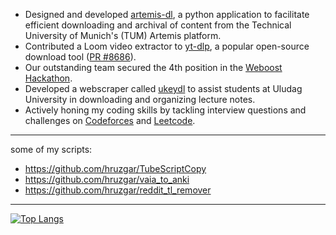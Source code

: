 - Designed and developed [artemis-dl](https://github.com/hruzgar/artemis-dl), a python application to facilitate efficient downloading and archival of content from the Technical University of Munich's (TUM) Artemis platform.
- Contributed a Loom video extractor to [yt-dlp](https://github.com/yt-dlp/yt-dlp), a popular open-source download tool ([PR #8686](https://github.com/yt-dlp/yt-dlp/pull/8686)).
- Our outstanding team secured the 4th position in the [Weboost Hackathon](https://github.com/hruzgar/weboost2022).
- Developed a webscraper called [ukeydl](https://github.com/hruzgar/ukey-downloader) to assist students at Uludag University in downloading and organizing lecture notes.
- Actively honing my coding skills by tackling interview questions and challenges on [Codeforces](https://codeforces.com/) and [Leetcode](https://leetcode.com/).

***

some of my scripts:
- https://github.com/hruzgar/TubeScriptCopy
- https://github.com/hruzgar/vaia_to_anki
- https://github.com/hruzgar/reddit_tl_remover

***

[![Top Langs](https://github-readme-stats.vercel.app/api/top-langs/?username=hruzgar&layout=compact)](https://github.com/hruzgar/github-readme-stats)

